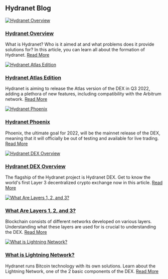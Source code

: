 ## Hydranet Blog

[![Hydranet Overview](https://hydranet.ai//uploads/images/blog/hydranet-overview-blog.jpg)](/blog/hydranet-overview "Hydranet Overview")

### [Hydranet Overview](/blog/hydranet-overview "Hydranet Overview")

What is Hydranet? Who is it aimed at and what problems does it provide solutions for? In this article, you can learn all about the formation of Hydranet. [Read More](/blog/hydranet-overview)

[![Hydranet Atlas Edition](https://hydranet.ai//uploads/images/blog/hydranet-atlas-blog.jpg)](/blog/hydranet-dex-atlas-edition "Hydranet Atlas Edition")

### [Hydranet Atlas Edition](/blog/hydranet-dex-atlas-edition "Hydranet Atlas Edition")

Hydranet is aiming to release the Atlas version of the DEX in Q3 2022, adding a plethora of new features, including compatibility with the Arbitrum network. [Read More](/blog/hydranet-dex-atlas-edition)

[![Hydranet Phoenix](https://hydranet.ai//uploads/images/blog/hydranet-phoenix-blog.jpg)](/blog/hydranet-dex-phoenix-edition "Hydranet Phoenix")

### [Hydranet Phoenix](/blog/hydranet-dex-phoenix-edition "Hydranet Phoenix")

Phoenix, the ultimate goal for 2022, will be the mainnet release of the DEX, meaning that it will officially be out of testing and available for live trading. [Read More](/blog/hydranet-dex-phoenix-edition)

[![Hydranet DEX Overview](https://hydranet.ai//uploads/blog/76-hydranet-dex-overview.jpg)](/blog/hydranet-dex-overview "Hydranet DEX Overview")

### [Hydranet DEX Overview](/blog/hydranet-dex-overview "Hydranet DEX Overview")

The flagship of the Hydranet project is Hydranet DEX. Get to know the world's first Layer 3 decentralized crypto exchange now in this article. [Read More](/blog/hydranet-dex-overview)

[![What Are Layers 1, 2, and 3?](https://hydranet.ai//uploads/blog/77-blockchain-layers.jpg)](/blog/blockchain-layers "What Are Layers 1, 2, and 3?")

### [What Are Layers 1, 2, and 3?](/blog/blockchain-layers "What Are Layers 1, 2, and 3?")

Blockchain consists of different networks developed on various layers. Understanding what these layers are used for is crucial to understanding the DEX. [Read More](/blog/blockchain-layers)

[![What is Lightning Network?](https://hydranet.ai//uploads/blog/78-lightning-network.jpg)](/blog/what-is-lightning-network "What is Lightning Network?")

### [What is Lightning Network?](/blog/what-is-lightning-network "What is Lightning Network?")

Hydranet runs Bitcoin technology with its own solutions. Learn about the Lightning Network, one of the 2 basic components of the DEX. [Read More](/blog/what-is-lightning-network)
